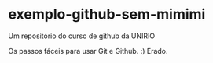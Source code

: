 exemplo-github-sem-mimimi
=========================

Um repositório do curso de github da UNIRIO

Os passos fáceis para usar Git e Github. :) Erado. 
